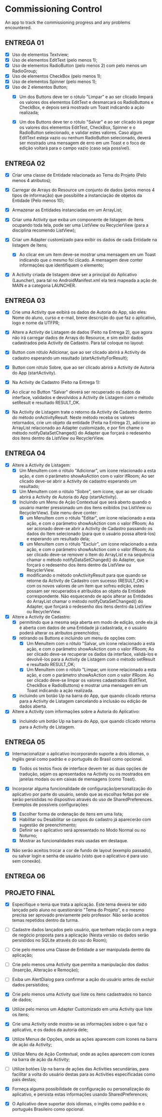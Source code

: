 # Commissioning Control
An app to track the commissioning progress and any problems encountered.


## ENTREGA 01

- [x] Uso de elementos Textview; 
- [x] Uso de elementos EditText (pelo menos 1);
- [x] Uso de elementos RadioButton (pelo menos 2) com pelo menos um RadioGroup; 
- [x] Uso de elementos CheckBox (pelo menos 1);
- [x] Uso de elementos Spinner (pelo menos 1);
- [x] Uso de 2 elementos Button;
  - [x] Um dos Buttons deve ter o rótulo "Limpar" e ao ser clicado limpará os valores dos elementos EditText e desmarcará os RadioButtons e CheckBox, e depois será mostrado um Toast indicando a ação realizada;
  - [x] Um dos Buttons deve ter o rótulo "Salvar" e ao ser clicado irá pegar os valores dos elementos EditText, CheckBox, Spinner e o RadioButton selecionado, e validar estes valores. Caso algum EditText esteja vazio ou nenhum RadioButton selecionado, deverá ser mostrado uma mensagem de erro em um Toast e o foco de edição voltará para o campo vazio (caso seja possível).




## ENTREGA 02

- [x] Criar uma classe de Entidade relacionada ao Tema do Projeto (Pelo menos 4 atributos);
- [x] Carregar de Arrays do Resource um conjunto de dados (pelos menos 4 tipos de informação) que possibilite a instanciação de objetos da Entidade (Pelo menos 10);
- [x] Armazenar as Entidades instanciadas em um ArrayList;
- [x] Criar uma Activity que exiba um componente de listagem de itens ocupando toda tela, pode ser uma ListView ou RecyclerView (para a disciplina recomendo ListView);
- [x] Criar um Adapter customizado para exibir os dados de cada Entidade na listagem de Itens;
  - [x] Ao clicar em um item deve-se mostrar uma mensagem em um Toast indicando que o mesmo foi clicado. A mensagem deve conter informações que identifiquem o elemento;
- [x] A Activity criada de listagem deve ser a principal do Aplicativo (Launcher), para tal no AndroidManifest.xml ela terá mapeada a ação de MAIN e a categoria LAUNCHER. 




## ENTREGA 03

- [x] Crie uma Activity que exibirá os dados de Autoria do App, são eles: Nome do aluno, curso e e-mail, breve descrição do que faz o aplicativo, logo e nome da UTFPR;
- [x] Altere a Activity de Listagem de dados (Feito na Entrega 2), que agora não irá carregar dados de Arrays do Resource, e sim exibir dados cadastrados pela Activity de Cadastro. Para tal coloque no layout:
- [x] Button com rótulo Adicionar, que ao ser clicado abrirá a Activity de cadastro esperando um resultado (startActivityForResult);
- [x] Button com rótulo Sobre, que ao ser clicado abrirá a Activity de Autoria do App (startActivity). 
- [x] Na Activity de Cadastro (Feito na Entrega 1):
- [x] Ao clicar no Button "Salvar" deverá ser recuperado os dados da interface, validados e devolvidos a Activity de Listagem com o método setResult e resultado RESULT_OK.
- [x] Na Activity de Listagem trate o retorno da Activity de Cadastro dentro do método onActivityResult. Neste método receba os valores retornados, crie um objeto da entidade (Feita na Entrega 2), adicione ao ArrayList relacionado ao Adapter customizado, e por fim chame o método notifyDataSetChanged() do Adapter que forçará o redesenho dos itens dentro da ListView ou RecyclerView.


## ENTREGA 04

- [x] Altere a Activity de Listagem:
  - [x] Um MenuItem com o rótulo "Adicionar", um ícone relacionado a esta ação, e com o parâmetro showAsAction com o valor ifRoom; Ao ser clicado deve-se abrir a Activity de cadastro esperando um resultado;
  - [x] Um MenuItem com o rótulo "Sobre", sem ícone, que ao ser clicado abrirá a Activity de Autoria do App (startActivity). 
  - [x] Incluindo um Menu de Ação Contextual que será aberto quando o usuário manter pressionado um dos itens exibidos (na ListView ou RecyclerView). Este menu deve conter:
    - [x] um MenuItem com o rótulo "Editar", um ícone relacionado a esta ação, e com o parâmetro showAsAction com o valor ifRoom; Ao ser acionado deve-se abrir a Activity de Cadastro passando os dados do Item selecionado (para que o usuário possa alterá-los) e esperando um resultado dela;
    - [x] um MenuItem com o rótulo "Excluir", um ícone relacionado a esta ação, e com o parâmetro showAsAction com o valor ifRoom; Ao ser clicado deve-se remover o Item do ArrayList e na sequência chamar o método notifyDataSetChanged() do Adapter, que forçará o redesenho dos itens dentro da ListView ou RecyclerView.
    - [x] modificando o método onActivityResult para que quando se retorne da Activity de Cadastro com sucesso (RESULT_OK) e com os novos valores de um item que sofreu edição, estes possam ser recuperados e atribuídos ao objeto da Entidade correspondente. Não esquecendo de após alterar as Entidades do ArrayList chamar o método notifyDataSetChanged() do Adapter, que forçará o redesenho dos itens dentro da ListView ou RecyclerView.
- [x] Altere a Activity de Cadastro:
  - [x] permitindo que a mesma seja aberta em modo de edição, onde ela já é aberta com dados de uma Entidade já cadastrada, e o usuário poderá alterar os atributos preenchidos;
  - [x] retirando os Buttons e incluindo um menu de opções com:
    - [x] Um MenuItem com o rótulo "Salvar, um ícone relacionado a esta ação, e com o parâmetro showAsAction com o valor ifRoom; Ao ser clicado deve-se recuperar os dados da interface, validá-los e devolvê-los para a Activity de Listagem com o método setResult e resultado RESULT_OK;
    - [x] Um MenuItem com o rótulo "Limpar, um ícone relacionado a esta ação, e com o parâmetro showAsAction com o valor ifRoom. Ao ser clicado deve-se limpar os valores cadastrados (EditText, CheckBox e RadioButtons) e mostrar uma mensagem em um Toast indicando a ação realizada.
  - [x] incluindo um botão Up na barra do App, que quando clicado retorna para a Activity de Listagem cancelando a inclusão ou edição de dados aberta.
- [x] Altere a Activity com informações sobre a Autoria do Aplicativo:
  - [x] incluindo um botão Up na barra do App, que quando clicado retorna para a Activity de Listagem.




## ENTREGA 05

- [x] Internacionalizar o aplicativo incorporando suporte a dois idiomas, o Inglês geral como padrão e o português do Brasil como opcional.
  - [x] Todos os textos fixos de interface devem ter as duas opções de tradução, sejam os apresentados na Activity ou os mostrados em janelas modais ou em caixas de mensagens (como Toast).
- [x] Incorporar alguma funcionalidade de configuração/personalização do aplicativo por parte do usuário, sendo que as escolhas feitas por ele serão persistidas no dispositivo através do uso de SharedPreferences. Exemplos de possíveis configurações:
  - [x] Escolher forma de ordenação de itens em uma lista;
  - [x] Habilitar ou Desabilitar se campos do cadastro já aparecerão com sugestão de preenchimento; 
  - [x] Definir se o aplicativo será apresentado no Modo Normal ou no Noturno;
  - [x] Mostrar as funcionalidades mais usadas em destaque.
- [x] Não serão aceitos trocar a cor de fundo de layout (exemplo passado), ou salvar login e senha de usuário (visto que o aplicativo é para uso sem conexão).




## ENTREGA 06




## PROJETO FINAL

- [x] Especifique o tema que trata a aplicação. Este tema deverá ter sido lançado pelo aluno no questionário "Tema do Projeto", e o mesmo precisa ser aprovado previamente pelo professor. Não serão aceitos temas repetidos dentro da turma.
- [ ] Cadastre dados lançados pelo usuário, que tenham relação com a regra de negócio proposta para a aplicação (Nesta versão os dados serão persistidos no SQLite através do uso do Room);
- [ ] Crie pelo menos uma Classe de Entidade a ser manipulada dentro da aplicação;
- [ ] Crie pelo menos uma Activity que permita a manipulação dos dados (Inserção, Alteração e Remoção);
- [ ] Exiba um AlertDialog para confirmar a ação do usuário antes de excluir dados persistidos; 
- [x] Crie pelo menos uma Activity que liste os itens cadastrados no banco de dados;
- [x] Utilize pelo menos um Adapter Customizado em uma Activity que liste os itens;
- [x] Crie uma Activity onde mostra-se as informações sobre o que faz o aplicativo, e os dados da autoria dele;
- [x] Utilize Menus de Opções, onde as ações aparecem com ícones na barra de ação da Activity;
- [x] Utilize Menu de Ação Contextual, onde as ações aparecem com ícones na barra de ação da Activity;
- [ ] Utilize botões Up na barra de ações das Activities secundárias, para facilitar a volta do usuário destas para as Activities especificadas como pais destas;
- [x] Forneça alguma possibilidade de configuração ou personalização do aplicativo, e persista estas informações usando SharedPreferences; 
- [x] O Aplicativo deve suportar dois idiomas, o inglês como padrão e o português Brasileiro como opcional.

